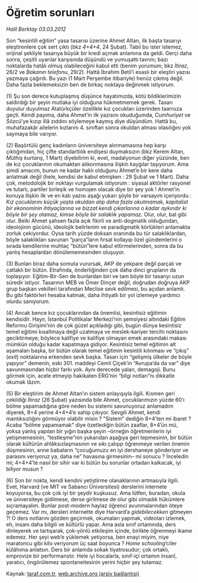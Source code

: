 # Öğretim sorunları 

*Halil Berktay 03.03.2012*

<div class="yazi"><p>Son “kesintili eğitim” yasa tasarısı üzerine Ahmet Altan, ilk başta tasarıyı eleştirenlere çok sert çıktı (bkz <i>4+4+4</i>, 24 Şubat). Tabii bu ister istemez, orijinal şekliyle tasarıya büyük bir kredi açmak anlamına da geldi. Gerçi daha sonra, çeşitli uyarılar karşısında düşündü ve yumuşattı tavrını; bazı noktalarda hatâlı olmuş olabileceğini kabul etti (benim yorumum; bkz <i>İtiraz</i>, 26/2 ve <i>Bakanın telefonu</i>, 29/2). Hattâ İbrahim Betil’i esaslı bir eleştiri yazısı yazmaya çağırdı. Bu yazı (1 Mart Perşembe itibariyle) henüz çıkmış değil. Daha fazla beklemeksizin ben de birkaç noktaya değinmek istiyorum.</p>
<p>(1) Şu son derece kutuplaşmış düşünce hayatımızda, kötü bildiklerimizin saldırdığı bir şeyin mutlaka iyi olduğuna hükmetmemek gerek. Tasarı duyulur duyulmaz Atatürkçüler özellikle kız çocukları üzerinden taarruza geçti. Kendi payıma, daha Ahmet’in ilk yazısını okuduğumda, <i>Cumhuriyet</i> ve <i>Sözcü</i>’ye kızıp illâ zıddını söylemeye kaymış diye düşündüm. Hattâ bu, muhafazakâr ailelerin kızlarını 4. sınıftan sonra okuldan alması olasılığını yok saymaya bile varıyor.</p>
<p>(2) Başörtülü genç kadınların üniversiteye alınmamasına hep karşı çıktığımdan, hiç çifte standartlılık endişesi duymaksızın (bkz Kerem Altan, <i>Müthiş kurtarış</i>, 1 Mart) diyebilirim ki, evet, madalyonun diğer yüzünde, ben de kız çocuklarının okumaktan alıkonmasına ilişkin kaygılar taşıyorum. Ama şimdi amacım, bunun ne kadar haklı olduğunu Ahmet’e bir kere daha anlatmak değil (hele, kendisi de kabul etmişken : 29 Şubat ve 1 Mart). Daha çok, metodolojik bir noktayı vurgulamak istiyorum : siyasal aktörler rasyonel ve tutarlı, partiler birleşik ve homojen olacak diye bir şey yok ! Ahmet’in konuya ilişkin ilk ve en katı yazısı aşağı yukarı şöyle bir varsayım içeriyordu : <i>Kız çocuklarını küçük yaşta okuldan alıp daha fazla okutmamak, kapitalist bir ekonominin ihtiyaçlarına ve bizzat kendi çıkarlarına o kadar aykırıdır ki böyle bir şey olamaz, kimse böyle bir salaklık yapamaz</i>. Olur, olur, bal gibi olur. Belki Ahmet şahsen fazla açık fikirli ve anti-dogmatik olduğundan, ideolojinin gücünü, ideolojik belirlenim ve paradigmatik körlükleri anlamakta zorluk çekiyordur. Oysa tarih yüzde doksan oranında bu tür salaklıklardan, böyle salaklıkları savunan “parça”ların fırsat kollayıp özel gündemlerini o sırada kendilerine muhtaç “bütün”lere kabul ettirmelerinden, sonra da bu yanlış hesaplardan dönülememesinden oluşuyor. </p>
<p>(3) Bunları biraz daha somuta vurursak, AKP de yekpare değil parçalı ve çatlaklı bir bütün. Etrafında, önderliğinden çok daha dinci grupların da toplaşıyor. Eğitim-Bir-Sen de bunlardan biri ve tam böyle bir tasarıyı uzun süredir istiyor. Tasarının MEB ve Ömer Dinçer değil, doğrudan doğruya AKP grup başkan vekilleri tarafından Meclise sevk edilmesi, bu açıdan anlamlı. Bu gibi faktörleri hesaba katmak, daha ihtiyatlı bir yol izlemeye yardımcı olurdu sanıyorum. </p>
<p>(4) Ancak bence kız çocuklarından da önemlisi, kesintisiz eğitimin kendisidir. Hayır, İstanbul Politikalar Merkezi’nin şemsiyesi altındaki Eğitim Reformu Girişimi’nin de çok güzel açıkladığı gibi, bugün dünya kesintisiz temel eğitimi kısaltmaya değil uzatmaya ve meslek-kariyer tercihi noktasını geciktirmeye; böylece kalifiye ve kalifiye olmayan emek arasındaki makası mümkün olduğu kadar kapatmaya gidiyor. Kesintisiz temel eğitimin alt aşamaları başka, bir bütün olarak temel eğitimin kesintili kılınması ve “çıkış” (<i>exit</i>) noktalarına erkenden sevk başka. Tasarı için “gelişmiş ülkeler de böyle yapıyor” demenin, eski 301. maddeyi Cemil Çiçek’in “Avrupa’da da var” diye savunmasından hiçbir farkı yok. Aynı derecede yalan, demagoji. Bunu görmek için, acele etmeyip hakikaten ERG’nin “bilgi notları”nı dikkatle okumak lâzım. </p>
<p>(5) Bir eleştirim de Ahmet Altan’ın sistem anlayışıyla ilgili. Kısmen geri çekildiği <i>İtiraz</i> (26 Şubat) yazısında bile Ahmet, çocuklarımızın yüzde 60’ı bölme yapamadığına göre neden bu sistemi savunuyoruz anlamadım diyerek, 8+4 yerine 4+4+4’e sahip çıkıyor. Sevgili Ahmet, kendi mantıksızlığını görmüyor olabilir misin ? “Sistem” dediğin 8+4’ten mi ibaret ? Acaba “bölme yapamamak” diye özetlediğin bütün zaaflar, 8+4’ün mü, yoksa yanlış yapılan bir yığın başka şeyin –örneğin öğretmenlerin iyi yetişmemesinin, “testleşme”nin yukarıdan aşağıya geri tepmesinin, bir bütün olarak kültürün ahlâksızlaşmasının ve sıkı çalışıp öğrenmeye verilen önemin düşmesinin, anne babaların “çocuğumuzu en iyi dershaneye gönderiyor ve parasını veriyoruz ya, daha ne” havasına girmesinin– mi sonucu ? İnceledin mi; 4+4+4’te nasıl bir sihir var ki bütün bu sorunlar ortadan kalkacak, iyi biliyor musun ?</p>
<p>(6) Son bir nokta, kendi kendini yetiştirme olanaklarının artmasıyla ilgili. Evet, Harvard (ve MIT ve Sabancı Üniversitesi) derslerini internete koyuyorsa, bu çok çok iyi bir şeydir kuşkusuz. Ama lütfen, buradan, okula ve üniversiteye gidilmese, derse girilmese de olur gibi olmadık hükümlere sıçramayalım. Bunlar post-modern haylaz öğrenci avunmalarından öteye geçemez. Var mı, dersleri internette diye Harvard’a <i>gidebilecekken</i> gitmeyen ?! O ders notlarını gözden geçirmek, okumaları yapmak, videoları izlemek, eh, insanı daha bilgili ve kültürlü yapar. Ama asla sınıf ortamında, ders dinleyerek ve tartışarak, çok-yönlü etkileşim içinde, birlikte öğrenmeyi ikame edemez. Her şeyi web’e yüklemek yetiyorsa, ben enayi miyim, niye maratoncu gibi kilo veriyorum üç saat boyunca ? <i>Home schooling</i>’ciler külâhıma anlatsın. Ders bir anlamda sokak tiyatrosudur; çok ortaklı, emprovize bir performanstır. Hele iyi hocalarla, sınıf-içi ortamın insanî, yaratıcı, öngörülemez spontaneitesinin yerini hiçbir şey tutamaz.</p>
</div>

Kaynak: [taraf.com.tr](http://www.taraf.com.tr/halil-berktay/makale-ogretim-sorunlari.htm), [web.archive.org (arşiv bağlantısı)](http://web.archive.org/web/20131023014310/http://www.taraf.com.tr/halil-berktay/makale-ogretim-sorunlari.htm)
